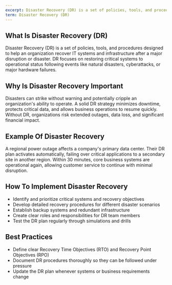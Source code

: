 ```yaml
---
excerpt: Disaster Recovery (DR) is a set of policies, tools, and procedures designed to help an organization recover IT systems and infrastructure after a major disruption or disaster.
term: Disaster Recovery (DR)
---
```

## What Is Disaster Recovery (DR)

Disaster Recovery (DR) is a set of policies, tools, and procedures designed to help an organization recover IT systems and infrastructure after a major disruption or disaster. DR focuses on restoring critical systems to operational status following events like natural disasters, cyberattacks, or major hardware failures.

## Why Is Disaster Recovery Important

Disasters can strike without warning and potentially cripple an organization's ability to operate. A solid DR strategy minimizes downtime, protects critical data, and allows business operations to resume quickly. Without DR, organizations risk extended outages, data loss, and significant financial impact.

## Example Of Disaster Recovery

A regional power outage affects a company's primary data center. Their DR plan activates automatically, failing over critical applications to a secondary site in another region. Within 30 minutes, core business systems are operational again, allowing customer service to continue with minimal disruption.

## How To Implement Disaster Recovery

- Identify and prioritize critical systems and recovery objectives
- Develop detailed recovery procedures for different disaster scenarios
- Establish backup systems and redundant infrastructure
- Create clear roles and responsibilities for DR team members
- Test the DR plan regularly through simulations and drills

## Best Practices

- Define clear Recovery Time Objectives (RTO) and Recovery Point Objectives (RPO)
- Document DR procedures thoroughly so they can be followed under pressure
- Update the DR plan whenever systems or business requirements change